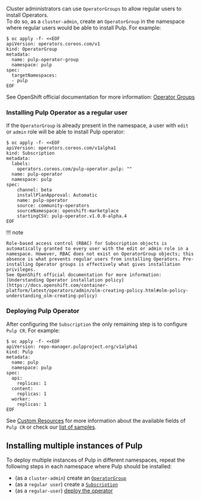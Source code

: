 
Cluster administrators can use `OperatorGroups` to allow regular users to install Operators.  
To do so, as a `cluster-admin`, create an `OperatorGroup` in the namespace where regular
users would be able to install Pulp. For example:
```
$ oc apply -f- <<EOF
apiVersion: operators.coreos.com/v1
kind: OperatorGroup
metadata:
  name: pulp-operator-group
  namespace: pulp
spec:
  targetNamespaces:
  - pulp
EOF
```

See OpenShift official documentation for more information: [Operator Groups](https://docs.openshift.com/container-platform/latest/operators/understanding/olm/olm-understanding-operatorgroups.html#olm-understanding-operatorgroups)


### Installing Pulp Operator as a regular user

If the `OperatorGroup` is already present in the namespace, a user with `edit` or `admin` role will be able to install Pulp operator:
```
$ oc apply -f- <<EOF
apiVersion: operators.coreos.com/v1alpha1
kind: Subscription
metadata:
  labels:
    operators.coreos.com/pulp-operator.pulp: ""
  name: pulp-operator
  namespace: pulp
spec:
    channel: beta
    installPlanApproval: Automatic
    name: pulp-operator
    source: community-operators
    sourceNamespace: openshift-marketplace
    startingCSV: pulp-operator.v1.0.0-alpha.4
EOF
```

!!! note

    Role-based access control (RBAC) for Subscription objects is automatically granted to every user with the edit or admin role in a namespace. However, RBAC does not exist on OperatorGroup objects; this absence is what prevents regular users from installing Operators. Pre-installing Operator groups is effectively what gives installation privileges.  
    See OpenShift official documentation for more information: [Understanding Operator installation policy](https://docs.openshift.com/container-platform/latest/operators/admin/olm-creating-policy.html#olm-policy-understanding_olm-creating-policy)



### Deploying Pulp Operator

After configuring the `Subscription` the only remaining step is to configure `Pulp CR`.
For example:
```
$ oc apply -f- <<EOF
apiVersion: repo-manager.pulpproject.org/v1alpha1
kind: Pulp
metadata:
  name: pulp
  namespace: pulp
spec:
  api:
    replicas: 1
  content:
    replicas: 1
  worker:
    replicas: 1
EOF
```

See [Custom Resources](/pulp_operator/pulp/) for more information about the available fields of `Pulp CR` or check our [list of samples](https://github.com/pulp/pulp-operator/tree/main/config/samples).


## Installing multiple instances of Pulp

To deploy multiple instances of Pulp in different namespaces, repeat the following steps in each namespace where Pulp should be installed:

* (as a `cluster-admin`) create an [`OperatorGroup`](/pulp_operator/install/install/)
* (as a `regular user`) create a [`Subscription`](#installing-pulp-operator-as-a-regular-user)
* (as a `regular-user`) [deploy the operator](#deploying-pulp-operator)

